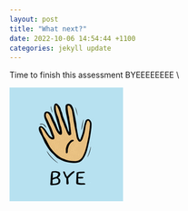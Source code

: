 ```yaml
---
layout: post
title: "What next?"
date: 2022-10-06 14:54:44 +1100
categories: jekyll update
---
```


Time to finish this assessment
BYEEEEEEEE \

![Bye](/assets/bye.gif)
